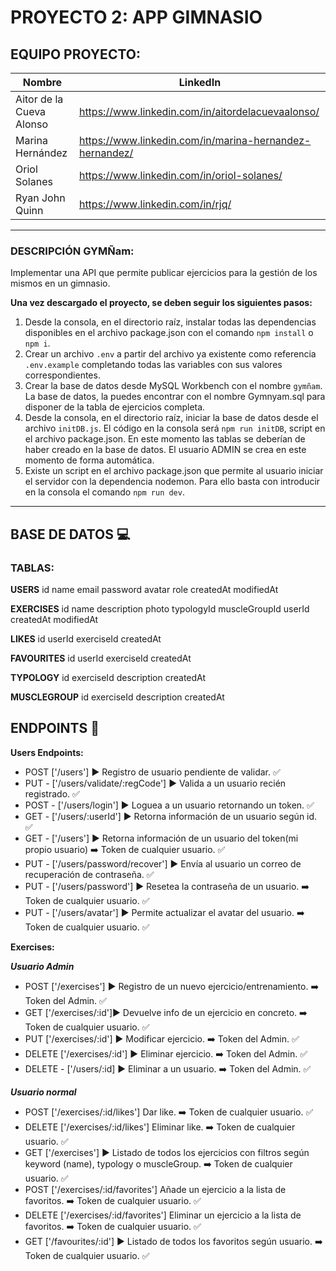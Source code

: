 # PROYECTO 2: APP GIMNASIO

## EQUIPO PROYECTO:

| Nombre                   | LinkedIn                                                |
| ------------------------ | ------------------------------------------------------- |
| Aitor de la Cueva Alonso | https://www.linkedin.com/in/aitordelacuevaalonso/       |
| Marina Hernández         | https://www.linkedin.com/in/marina-hernandez-hernandez/ |
| Oriol Solanes            | https://www.linkedin.com/in/oriol-solanes/              |
| Ryan John Quinn          | https://www.linkedin.com/in/rjq/                        |

---

### DESCRIPCIÓN GYMÑam:

Implementar una API que permite publicar ejercicios para la gestión de los mismos en un gimnasio.

**Una vez descargado el proyecto, se deben seguir los siguientes pasos:**

1. Desde la consola, en el directorio raíz, instalar todas las dependencias disponibles en el archivo package.json con el comando <code>npm install</code> o <code>npm i</code>.
2. Crear un archivo <code>.env</code> a partir del archivo ya existente como referencia <code>.env.example</code> completando todas las variables con sus valores correspondientes.
3. Crear la base de datos desde MySQL Workbench con el nombre <code>gymñam</code>. La base de datos, la puedes encontrar con el nombre Gymnyam.sql para disponer de la tabla de ejercicios completa.
4. Desde la consola, en el directorio raíz, iniciar la base de datos desde el archivo <code>initDB.js</code>. El código en la consola será <code>npm run initDB</code>, script en el archivo package.json. En este momento las tablas se deberían de haber creado en la base de datos. El usuario ADMIN se crea en este momento de forma automática.
5. Existe un script en el archivo package.json que permite al usuario iniciar el servidor con la dependencia nodemon. Para ello basta con introducir en la consola el comando <code>npm run dev</code>.

---

## BASE DE DATOS 💻

### TABLAS:

**USERS**
id
name
email
password
avatar
role
createdAt
modifiedAt

**EXERCISES**
id
name
description
photo
typologyId
muscleGroupId
userId
createdAt
modifiedAt

**LIKES**
id
userId
exerciseId
createdAt

**FAVOURITES**
id
userId
exerciseId
createdAt

**TYPOLOGY**
id
exerciseId
description
createdAt

**MUSCLEGROUP**
id
exerciseId
description
createdAt

## ENDPOINTS 🏁

**Users Endpoints:**

- POST ['/users'] ▶️ Registro de usuario pendiente de validar. ✅
- PUT - ['/users/validate/:regCode'] ▶️ Valida a un usuario recién registrado. ✅
- POST - ['/users/login'] ▶️ Loguea a un usuario retornando un token. ✅
- GET - ['/users/:userId'] ▶️ Retorna información de un usuario según id. ✅
- GET - ['/users'] ▶️ Retorna información de un usuario del token(mi propio usuario) ➡️ Token de cualquier usuario. ✅
- PUT - ['/users/password/recover'] ▶️ Envía al usuario un correo de recuperación de contraseña. ✅
- PUT - ['/users/password'] ▶️ Resetea la contraseña de un usuario. ➡️ Token de cualquier usuario. ✅
- PUT - ['/users/avatar'] ▶️ Permite actualizar el avatar del usuario. ➡️ Token de cualquier usuario. ✅

**Exercises:**

**_Usuario Admin_**

- POST ['/exercises'] ▶️ Registro de un nuevo ejercicio/entrenamiento. ➡️ Token del Admin. ✅
- GET ['/exercises/:id']▶️ Devuelve info de un ejercicio en concreto. ➡️ Token de cualquier usuario. ✅
- PUT ['/exercises/:id'] ▶️ Modificar ejercicio. ➡️ Token del Admin. ✅
- DELETE ['/exercises/:id'] ▶️ Eliminar ejercicio. ➡️ Token del Admin. ✅
- DELETE - ['/users/:id] ▶️ Eliminar a un usuario. ➡️ Token del Admin. ✅

**_Usuario normal_**

- POST ['/exercises/:id/likes'] Dar like. ➡️ Token de cualquier usuario. ✅
- DELETE ['/exercises/:id/likes'] Eliminar like. ➡️ Token de cualquier usuario. ✅
- GET ['/exercises'] ▶️ Listado de todos los ejercicios con filtros según keyword (name), typology o muscleGroup. ➡️ Token de cualquier usuario. ✅
- POST ['/exercises/:id/favorites'] Añade un ejercicio a la lista de favoritos. ➡️ Token de cualquier usuario. ✅
- DELETE ['/exercises/:id/favorites'] Eliminar un ejercicio a la lista de favoritos. ➡️ Token de cualquier usuario. ✅
- GET ['/favourites/:id'] ▶️ Listado de todos los favoritos según usuario. ➡️ Token de cualquier usuario. ✅